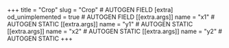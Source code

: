 +++
title = "Crop"
slug = "Crop" # AUTOGEN FIELD
[extra]
od_unimplemented = true # AUTOGEN FIELD
[[extra.args]]
name = "x1" # AUTOGEN STATIC
[[extra.args]]
name = "y1" # AUTOGEN STATIC
[[extra.args]]
name = "x2" # AUTOGEN STATIC
[[extra.args]]
name = "y2" # AUTOGEN STATIC
+++
